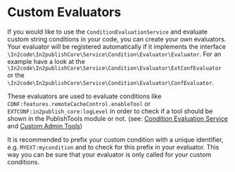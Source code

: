 # Custom Evaluators

If you would like to use the `ConditionEvaluationService` and evaluate custom string conditions in your code,
you can create your own evaluators. Your evaluator will be registered automatically if it implements the interface
`\In2code\In2publishCore\Service\Condition\Evaluator\Evaluator`.
For an example have a look at the `\In2code\In2publishCore\Service\Condition\Evaluator\ExtConfEvaluator` or
the `\In2code\In2publishCore\Service\Condition\Evaluator\ConfEvaluator`.

These evaluators are used to evaluate conditions like `CONF:features.remoteCacheControl.enableTool` or
`EXTCONF:in2publish_core:logLevel` in order to check if a tool should be shown in the PublishTools module or not.
(see: [Condition Evaluation Service](../ConditionEvaluationService.md) and [Custom Admin Tools](CustomTools.md))

It is recommended to prefix your custom condition with a unique identifier, e.g. `MYEXT:mycondition` and to check
for this prefix in your evaluator. This way you can be sure that your evaluator is only called for your custom
conditions.

